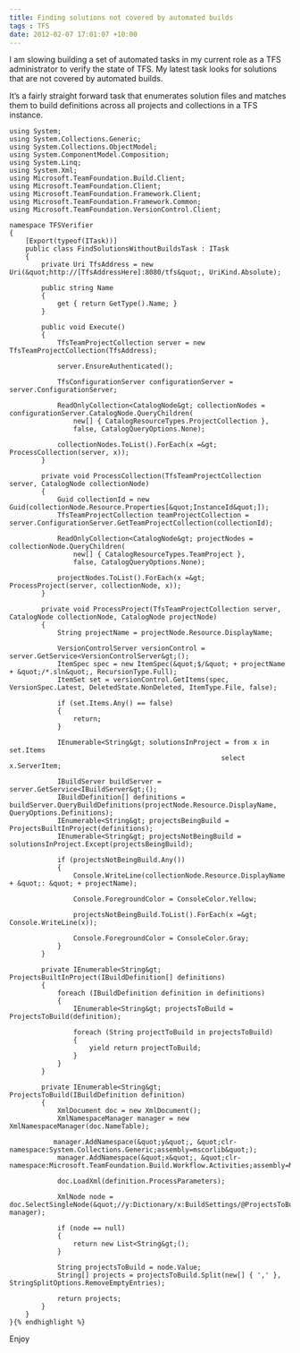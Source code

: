 ```yaml
---
title: Finding solutions not covered by automated builds
tags : TFS
date: 2012-02-07 17:01:07 +10:00
---
```


I am slowing building a set of automated tasks in my current role as a TFS administrator to verify the state of TFS. My latest task looks for solutions that are not covered by automated builds.

It’s a fairly straight forward task that enumerates solution files and matches them to build definitions across all projects and collections in a TFS instance.

    using System;
    using System.Collections.Generic;
    using System.Collections.ObjectModel;
    using System.ComponentModel.Composition;
    using System.Linq;
    using System.Xml;
    using Microsoft.TeamFoundation.Build.Client;
    using Microsoft.TeamFoundation.Client;
    using Microsoft.TeamFoundation.Framework.Client;
    using Microsoft.TeamFoundation.Framework.Common;
    using Microsoft.TeamFoundation.VersionControl.Client;
    
    namespace TFSVerifier
    {
        [Export(typeof(ITask))]
        public class FindSolutionsWithoutBuildsTask : ITask
        {
            private Uri TfsAddress = new Uri(&quot;http://[TfsAddressHere]:8080/tfs&quot;, UriKind.Absolute);
    
            public string Name
            {
                get { return GetType().Name; }
            }
    
            public void Execute()
            {
                TfsTeamProjectCollection server = new TfsTeamProjectCollection(TfsAddress);
    
                server.EnsureAuthenticated();
    
                TfsConfigurationServer configurationServer = server.ConfigurationServer;
    
                ReadOnlyCollection<CatalogNode&gt; collectionNodes = configurationServer.CatalogNode.QueryChildren(
                    new[] { CatalogResourceTypes.ProjectCollection },
                    false, CatalogQueryOptions.None);
    
                collectionNodes.ToList().ForEach(x =&gt; ProcessCollection(server, x));
            }
    
            private void ProcessCollection(TfsTeamProjectCollection server, CatalogNode collectionNode)
            {
                Guid collectionId = new Guid(collectionNode.Resource.Properties[&quot;InstanceId&quot;]);
                TfsTeamProjectCollection teamProjectCollection = server.ConfigurationServer.GetTeamProjectCollection(collectionId);
    
                ReadOnlyCollection<CatalogNode&gt; projectNodes = collectionNode.QueryChildren(
                    new[] { CatalogResourceTypes.TeamProject },
                    false, CatalogQueryOptions.None);
    
                projectNodes.ToList().ForEach(x =&gt; ProcessProject(server, collectionNode, x));
            }
    
            private void ProcessProject(TfsTeamProjectCollection server, CatalogNode collectionNode, CatalogNode projectNode)
            {
                String projectName = projectNode.Resource.DisplayName;
                
                VersionControlServer versionControl = server.GetService<VersionControlServer&gt;();
                ItemSpec spec = new ItemSpec(&quot;$/&quot; + projectName + &quot;/*.sln&quot;, RecursionType.Full);
                ItemSet set = versionControl.GetItems(spec, VersionSpec.Latest, DeletedState.NonDeleted, ItemType.File, false);
    
                if (set.Items.Any() == false)
                {
                    return;
                }
    
                IEnumerable<String&gt; solutionsInProject = from x in set.Items
                                                         select x.ServerItem;
    
                IBuildServer buildServer = server.GetService<IBuildServer&gt;();
                IBuildDefinition[] definitions = buildServer.QueryBuildDefinitions(projectNode.Resource.DisplayName, QueryOptions.Definitions);
                IEnumerable<String&gt; projectsBeingBuild = ProjectsBuiltInProject(definitions);
                IEnumerable<String&gt; projectsNotBeingBuild = solutionsInProject.Except(projectsBeingBuild);
    
                if (projectsNotBeingBuild.Any())
                {
                    Console.WriteLine(collectionNode.Resource.DisplayName + &quot;: &quot; + projectName);
    
                    Console.ForegroundColor = ConsoleColor.Yellow;
    
                    projectsNotBeingBuild.ToList().ForEach(x =&gt; Console.WriteLine(x));
    
                    Console.ForegroundColor = ConsoleColor.Gray;
                }
            }
    
            private IEnumerable<String&gt; ProjectsBuiltInProject(IBuildDefinition[] definitions)
            {
                foreach (IBuildDefinition definition in definitions)
                {
                    IEnumerable<String&gt; projectsToBuild = ProjectsToBuild(definition);
    
                    foreach (String projectToBuild in projectsToBuild)
                    {
                        yield return projectToBuild;
                    }
                }
            }
    
            private IEnumerable<String&gt; ProjectsToBuild(IBuildDefinition definition)
            {
                XmlDocument doc = new XmlDocument();
                XmlNamespaceManager manager = new XmlNamespaceManager(doc.NameTable);
    
               manager.AddNamespace(&quot;y&quot;, &quot;clr-namespace:System.Collections.Generic;assembly=mscorlib&quot;);
                manager.AddNamespace(&quot;x&quot;, &quot;clr-namespace:Microsoft.TeamFoundation.Build.Workflow.Activities;assembly=Microsoft.TeamFoundation.Build.Workflow&quot;);
    
                doc.LoadXml(definition.ProcessParameters);
    
                XmlNode node = doc.SelectSingleNode(&quot;//y:Dictionary/x:BuildSettings/@ProjectsToBuild&quot;, manager);
    
                if (node == null)
                {
                    return new List<String&gt;();
                }
    
                String projectsToBuild = node.Value;
                String[] projects = projectsToBuild.Split(new[] { ',' }, StringSplitOptions.RemoveEmptyEntries);
    
                return projects;
            }
        }
    }{% endhighlight %}

Enjoy


